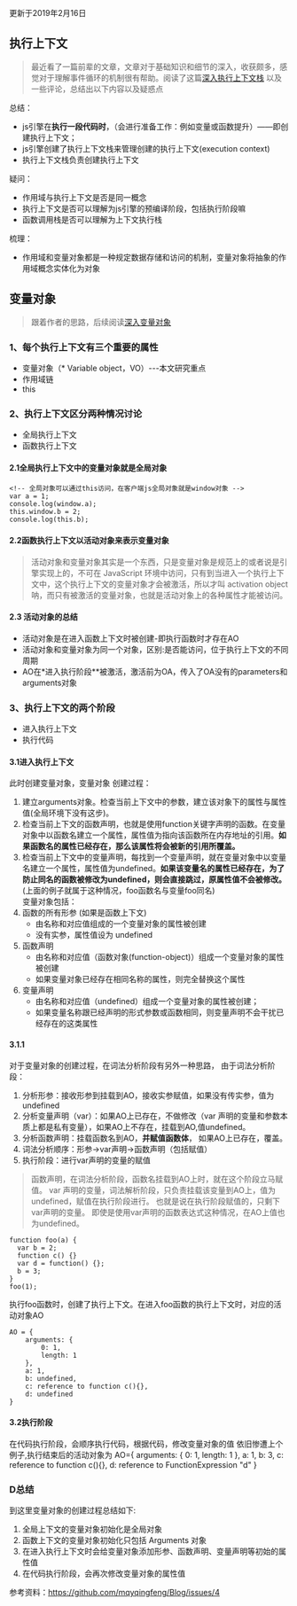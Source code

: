 更新于2019年2月16日
## 执行上下文
> 最近看了一篇前辈的文章，文章对于基础知识和细节的深入，收获颇多，感觉对于理解事件循环的机制很有帮助。阅读了这篇[深入执行上下文栈](https://github.com/mqyqingfeng/Blog/issues/4) 以及一些评论，总结出以下内容以及疑惑点

总结：
- js引擎在**执行一段代码时**，（会进行准备工作：例如变量或函数提升）——即创建执行上下文；
- js引擎创建了执行上下文栈来管理创建的执行上下文(execution context)
- 执行上下文栈负责创建执行上下文

疑问：
- 作用域与执行上下文是否是同一概念
- 执行上下文是否可以理解为js引擎的预编译阶段，包括执行阶段嘛
- 函数调用栈是否可以理解为上下文执行栈

梳理：
- 作用域和变量对象都是一种规定数据存储和访问的机制，变量对象将抽象的作用域概念实体化为对象

## 变量对象
> 跟着作者的思路，后续阅读[深入变量对象](https://github.com/mqyqingfeng/Blog/issues/5)

### 1、每个执行上下文有三个重要的属性
- 变量对象（* Variable object，VO）---本文研究重点
- 作用域链
- this

### 2、执行上下文区分两种情况讨论
- 全局执行上下文
- 函数执行上下文

#### 2.1全局执行上下文中的变量对象就是全局对象
```
<!-- 全局对象可以通过this访问，在客户端js全局对象就是window对象 -->
var a = 1;
console.log(window.a);
this.window.b = 2;
console.log(this.b);
```
#### 2.2函数执行上下文以活动对象来表示变量对象
> 活动对象和变量对象其实是一个东西，只是变量对象是规范上的或者说是引擎实现上的，不可在 JavaScript 环境中访问，只有到当进入一个执行上下文中，这个执行上下文的变量对象才会被激活，所以才叫 activation object 呐，而只有被激活的变量对象，也就是活动对象上的各种属性才能被访问。

#### 2.3 活动对象的总结
- 活动对象是在进入函数上下文时被创建-即执行函数时才存在AO
- 活动对象和变量对象为同一个对象，区别:是否能访问，位于执行上下文的不同周期
- AO在*进入执行阶段**被激活，激活前为OA，传入了OA没有的parameters和arguments对象

### 3、执行上下文的两个阶段
- 进入执行上下文
- 执行代码

#### 3.1进入执行上下文
此时创建变量对象，变量对象
创建过程：
1. 建立arguments对象。检查当前上下文中的参数，建立该对象下的属性与属性值(全局环境下没有这步)。
2. 检查当前上下文的函数声明，也就是使用function关键字声明的函数。在变量对象中以函数名建立一个属性，属性值为指向该函数所在内存地址的引用。**如果函数名的属性已经存在，那么该属性将会被新的引用所覆盖。** 
3. 检查当前上下文中的变量声明，每找到一个变量声明，就在变量对象中以变量名建立一个属性，属性值为undefined。**如果该变量名的属性已经存在，为了防止同名的函数被修改为undefined，则会直接跳过，原属性值不会被修改。**(上面的例子就属于这种情况，foo函数名与变量foo同名)<br>
变量对象包括：
1. 函数的所有形参 (如果是函数上下文)
    - 由名称和对应值组成的一个变量对象的属性被创建
    - 没有实参，属性值设为 undefined
2. 函数声明
    - 由名称和对应值（函数对象(function-object)）组成一个变量对象的属性被创建
    - 如果变量对象已经存在相同名称的属性，则完全替换这个属性
3. 变量声明
    - 由名称和对应值（undefined）组成一个变量对象的属性被创建；
    - 如果变量名称跟已经声明的形式参数或函数相同，则变量声明不会干扰已经存在的这类属性

#### 3.1.1
对于变量对象的创建过程，在词法分析阶段有另外一种思路，
由于词法分析阶段：
1. 分析形参：接收形参到挂载到AO，接收实参赋值，如果没有传实参，值为undefined
2. 分析变量声明（var）：如果AO上已存在，不做修改（var 声明的变量和参数本质上都是私有变量），如果AO上不存在，挂载到AO,值undefined。
3. 分析函数声明：挂载函数名到AO，**并赋值函数体**， 如果AO上已存在，覆盖。
4. 词法分析顺序：形参->var声明->函数声明（包括赋值）
5. 执行阶段：进行var声明的变量的赋值
>函数声明，在词法分析阶段，函数名挂载到AO上时，就在这个阶段立马赋值。
var 声明的变量，词法解析阶段，只负责挂载该变量到AO上，值为undefined，赋值在执行阶段进行。
也就是说在执行阶段赋值的，只剩下var声明的变量。
即使是使用var声明的函数表达式这种情况，在AO上值也为undefined。
```
function foo(a) {
  var b = 2;
  function c() {}
  var d = function() {};
  b = 3;
}
foo(1);
```
执行foo函数时，创建了执行上下文。在进入foo函数的执行上下文时，对应的活动对象AO
```
AO = {
    arguments: {
        0: 1,
        length: 1
    },
    a: 1,
    b: undefined,
    c: reference to function c(){},
    d: undefined
}
```
#### 3.2执行阶段
在代码执行阶段，会顺序执行代码，根据代码，修改变量对象的值
依旧惨遭上个例子,执行结束后的活动对象为
AO={
    arguments: {
        0: 1,
        length: 1
    },
    a: 1,
    b: 3,
    c: reference to function c(){},
    d: reference to FunctionExpression "d"
}

### D总结
到这里变量对象的创建过程总结如下:<br>
1. 全局上下文的变量对象初始化是全局对象
2. 函数上下文的变量对象初始化只包括 Arguments 对象
3. 在进入执行上下文时会给变量对象添加形参、函数声明、变量声明等初始的属性值
4. 在代码执行阶段，会再次修改变量对象的属性值


参考资料：https://github.com/mqyqingfeng/Blog/issues/4
